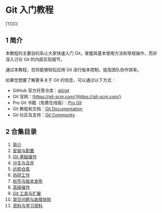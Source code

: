 # Git 入门教程
[TOC]

## 1 简介

本教程的主要目的系让大家快速入门 Git，掌握其基本使用方法和常规操作，而非深入讨论 Git 的内部实现细节。

通过本教程，您将能够轻松应用 Git 进行版本控制，提高团队协作效率。

如果您想要了解更多关于 Git 的信息，可以通过以下方式：

+ GitHub 官方托管仓库：[git/git](https://github.com/git/git)
+ Git 官网：[https://git-scm.com/](https://git-scm.com/)
+ Pro Git 书籍（免费在线版）：[Pro Git](https://git-scm.com/book/en/v2)
+ Git 教程和文档：[Git Documentation](https://git-scm.com/doc)
+ Git 社区及支持：[Git Community](https://git-scm.com/community)

## 2 合集目录

1. [简介]()
2. [安装与配置]()
3. [Git 基础操作]()
4. [分支与合并]()
5. [远程仓库]()
6. [协同工作]()
7. [标签与版本发布]()
8. [高级操作]()
9. [Git 工具与扩展]()
10. [常见问题与故障排除]()
11. [资料与学习资料]()
